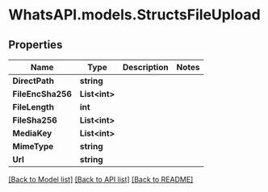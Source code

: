 
# WhatsAPI.models.StructsFileUpload

## Properties

Name | Type | Description | Notes
------------ | ------------- | ------------- | -------------
**DirectPath** | **string** |  | 
**FileEncSha256** | **List&lt;int&gt;** |  | 
**FileLength** | **int** |  | 
**FileSha256** | **List&lt;int&gt;** |  | 
**MediaKey** | **List&lt;int&gt;** |  | 
**MimeType** | **string** |  | 
**Url** | **string** |  | 

[[Back to Model list]](../README.md#documentation-for-models)
[[Back to API list]](../README.md#documentation-for-api-endpoints)
[[Back to README]](../README.md)

